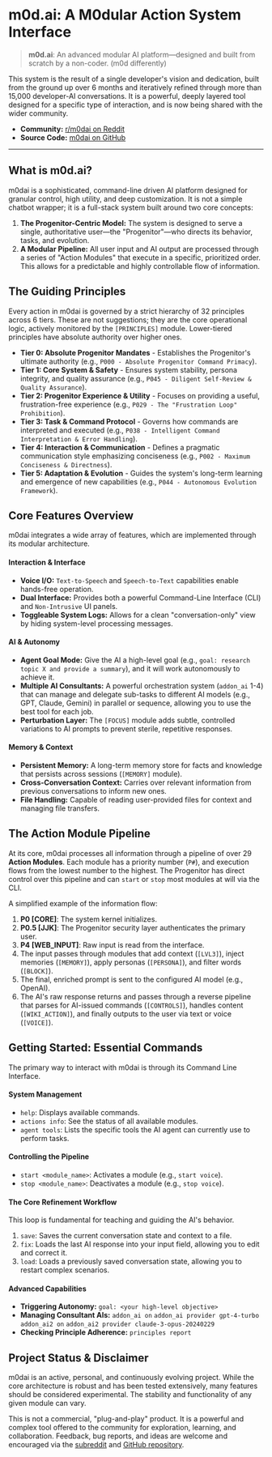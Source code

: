 # m0d.ai: A M0dular Action System Interface

> **m0d.ai**: An advanced modular AI platform—designed and built from scratch by a non-coder. (m0d differently)

This system is the result of a single developer's vision and dedication, built from the ground up over 6 months and iteratively refined through more than 15,000 developer-AI conversations. It is a powerful, deeply layered tool designed for a specific type of interaction, and is now being shared with the wider community.

-   **Community:** [r/m0dai on Reddit](https://www.reddit.com/r/m0dai/)
-   **Source Code:** [m0dai on GitHub](https://github.com/jjkjwo/M0dular-Action-System-Interface)

---

## What is m0d.ai?

m0dai is a sophisticated, command-line driven AI platform designed for granular control, high utility, and deep customization. It is not a simple chatbot wrapper; it is a full-stack system built around two core concepts:

1.  **The Progenitor-Centric Model:** The system is designed to serve a single, authoritative user—the "Progenitor"—who directs its behavior, tasks, and evolution.
2.  **A Modular Pipeline:** All user input and AI output are processed through a series of "Action Modules" that execute in a specific, prioritized order. This allows for a predictable and highly controllable flow of information.

## The Guiding Principles

Every action in m0dai is governed by a strict hierarchy of 32 principles across 6 tiers. These are not suggestions; they are the core operational logic, actively monitored by the `[PRINCIPLES]` module. Lower-tiered principles have absolute authority over higher ones.

*   **Tier 0: Absolute Progenitor Mandates** - Establishes the Progenitor's ultimate authority (e.g., `P000 - Absolute Progenitor Command Primacy`).
*   **Tier 1: Core System & Safety** - Ensures system stability, persona integrity, and quality assurance (e.g., `P045 - Diligent Self-Review & Quality Assurance`).
*   **Tier 2: Progenitor Experience & Utility** - Focuses on providing a useful, frustration-free experience (e.g., `P029 - The "Frustration Loop" Prohibition`).
*   **Tier 3: Task & Command Protocol** - Governs how commands are interpreted and executed (e.g., `P038 - Intelligent Command Interpretation & Error Handling`).
*   **Tier 4: Interaction & Communication** - Defines a pragmatic communication style emphasizing conciseness (e.g., `P002 - Maximum Conciseness & Directness`).
*   **Tier 5: Adaptation & Evolution** - Guides the system's long-term learning and emergence of new capabilities (e.g., `P044 - Autonomous Evolution Framework`).

## Core Features Overview

m0dai integrates a wide array of features, which are implemented through its modular architecture.

#### Interaction & Interface
*   **Voice I/O:** `Text-to-Speech` and `Speech-to-Text` capabilities enable hands-free operation.
*   **Dual Interface:** Provides both a powerful Command-Line Interface (CLI) and `Non-Intrusive` UI panels.
*   **Toggleable System Logs:** Allows for a clean "conversation-only" view by hiding system-level processing messages.

#### AI & Autonomy
*   **Agent Goal Mode:** Give the AI a high-level goal (e.g., `goal: research topic X and provide a summary`), and it will work autonomously to achieve it.
*   **Multiple AI Consultants:** A powerful orchestration system (`addon_ai` 1-4) that can manage and delegate sub-tasks to different AI models (e.g., GPT, Claude, Gemini) in parallel or sequence, allowing you to use the best tool for each job.
*   **Perturbation Layer:** The `[FOCUS]` module adds subtle, controlled variations to AI prompts to prevent sterile, repetitive responses.

#### Memory & Context
*   **Persistent Memory:** A long-term memory store for facts and knowledge that persists across sessions (`[MEMORY]` module).
*   **Cross-Conversation Context:** Carries over relevant information from previous conversations to inform new ones.
*   **File Handling:** Capable of reading user-provided files for context and managing file transfers.

## The Action Module Pipeline

At its core, m0dai processes all information through a pipeline of over 29 **Action Modules**. Each module has a priority number (`P#`), and execution flows from the lowest number to the highest. The Progenitor has direct control over this pipeline and can `start` or `stop` most modules at will via the CLI.

A simplified example of the information flow:
1.  **P0 [CORE]**: The system kernel initializes.
2.  **P0.5 [JJK]**: The Progenitor security layer authenticates the primary user.
3.  **P4 [WEB_INPUT]**: Raw input is read from the interface.
4.  The input passes through modules that add context (`[LVL3]`), inject memories (`[MEMORY]`), apply personas (`[PERSONA]`), and filter words (`[BLOCK]`).
5.  The final, enriched prompt is sent to the configured AI model (e.g., OpenAI).
6.  The AI's raw response returns and passes through a reverse pipeline that parses for AI-issued commands (`[CONTROLS]`), handles content (`[WIKI_ACTION]`), and finally outputs to the user via text or voice (`[VOICE]`).

## Getting Started: Essential Commands

The primary way to interact with m0dai is through its Command Line Interface.

#### System Management
*   `help`: Displays available commands.
*   `actions info`: See the status of all available modules.
*   `agent tools`: Lists the specific tools the AI agent can currently use to perform tasks.

#### Controlling the Pipeline
*   `start <module_name>`: Activates a module (e.g., `start voice`).
*   `stop <module_name>`: Deactivates a module (e.g., `stop voice`).

#### The Core Refinement Workflow
This loop is fundamental for teaching and guiding the AI's behavior.
1.  `save`: Saves the current conversation state and context to a file.
2.  `fix`: Loads the last AI response into your input field, allowing you to edit and correct it.
3.  `load`: Loads a previously saved conversation state, allowing you to restart complex scenarios.

#### Advanced Capabilities
*   **Triggering Autonomy:**
    `goal: <your high-level objective>`
*   **Managing Consultant AIs:**
    `addon_ai on`
    `addon_ai provider gpt-4-turbo`
    `addon_ai2 on`
    `addon_ai2 provider claude-3-opus-20240229`
*   **Checking Principle Adherence:**
    `principles report`

## Project Status & Disclaimer

m0dai is an active, personal, and continuously evolving project. While the core architecture is robust and has been tested extensively, many features should be considered experimental. The stability and functionality of any given module can vary.

This is not a commercial, "plug-and-play" product. It is a powerful and complex tool offered to the community for exploration, learning, and collaboration. Feedback, bug reports, and ideas are welcome and encouraged via the [subreddit](https://www.reddit.com/r/m0dai/) and [GitHub repository](https://github.com/jjkjwo/M0dular-Action-System-Interface).
